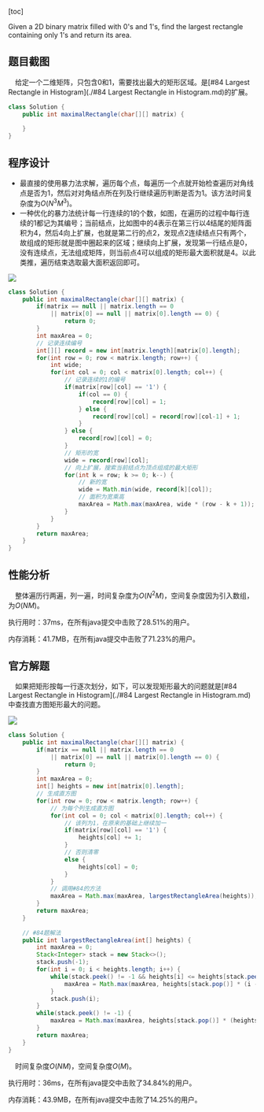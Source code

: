 [toc]

Given a 2D binary matrix filled with 0's and 1's, find the largest rectangle containing only 1's and return its area.



## 题目截图

&emsp;给定一个二维矩阵，只包含$0$和$1$，需要找出最大的矩形区域。是[#84 Largest Rectangle in Histogram](./#84 Largest Rectangle in Histogram.md)的扩展。

```java
class Solution {
    public int maximalRectangle(char[][] matrix) {
        
    }
}
```

## 程序设计

* 最直接的使用暴力法求解，遍历每个点，每遍历一个点就开始检查遍历对角线点是否为1，然后对对角结点所在列及行继续遍历判断是否为1。该方法时间复杂度为$O(N^3M^3)$。
* 一种优化的暴力法统计每一行连续的1的个数，如图，在遍历的过程中每行连续的1都记为其编号；当前结点，比如图中的4表示在第三行以4结尾的矩阵面积为4，然后4向上扩展，也就是第二行的点2，发现点2连续结点只有两个，故组成的矩形就是图中圈起来的区域；继续向上扩展，发现第一行结点是0，没有连续点，无法组成矩阵，则当前点4可以组成的矩形最大面积就是4。以此类推，遍历结束选取最大面积返回即可。

<img src="../images/#85_1.png"  />

```java
class Solution {
    public int maximalRectangle(char[][] matrix) {
        if(matrix == null || matrix.length == 0
            || matrix[0] == null || matrix[0].length == 0) {
                return 0;
        }
        int maxArea = 0;
        // 记录连续编号
        int[][] record = new int[matrix.length][matrix[0].length];
        for(int row = 0; row < matrix.length; row++) {
            int wide;
            for(int col = 0; col < matrix[0].length; col++) {
                // 记录连续的1的编号
                if(matrix[row][col] == '1') {
                    if(col == 0) {
                        record[row][col] = 1;
                    } else {
                        record[row][col] = record[row][col-1] + 1;
                    }
                } else {
                    record[row][col] = 0;
                }
                // 矩形的宽
                wide = record[row][col];
                // 向上扩展，搜索当前结点为顶点组成的最大矩形
                for(int k = row; k >= 0; k--) {
                    // 新的宽
                    wide = Math.min(wide, record[k][col]);
                    // 面积为宽乘高
                    maxArea = Math.max(maxArea, wide * (row - k + 1));
                }
            }
        }
        return maxArea;
    }
}
```

## 性能分析

&emsp;整体遍历行两遍，列一遍，时间复杂度为$O(N^2M)$，空间复杂度因为引入数组，为$O(NM)$。

执行用时：37ms，在所有java提交中击败了28.51%的用户。

内存消耗：41.7MB，在所有java提交中击败了71.23%的用户。

## 官方解题

&emsp;如果把矩形按每一行逐次划分，如下，可以发现矩形最大的问题就是[#84 Largest Rectangle in Histogram](./#84 Largest Rectangle in Histogram.md)中查找直方图矩形最大的问题。

<img src="../images/#85_2.png" style="zoom:110%;" />

```java
class Solution {
    public int maximalRectangle(char[][] matrix) {
        if(matrix == null || matrix.length == 0
            || matrix[0] == null || matrix[0].length == 0) {
                return 0;
        }
        int maxArea = 0;
        int[] heights = new int[matrix[0].length];
        // 生成直方图
        for(int row = 0; row < matrix.length; row++) {
            // 为每个列生成直方图
            for(int col = 0; col < matrix[0].length; col++) {
                // 该列为1，在原来的基础上继续加一
                if(matrix[row][col] == '1') {
                    heights[col] += 1;
                } 
                // 否则清零
                else {
                    heights[col] = 0;
                }
            }
            // 调用#84的方法
            maxArea = Math.max(maxArea, largestRectangleArea(heights));
        }
        return maxArea;
    }
	
    // #84题解法
    public int largestRectangleArea(int[] heights) {
        int maxArea = 0;
        Stack<Integer> stack = new Stack<>();
        stack.push(-1);
        for(int i = 0; i < heights.length; i++) {
            while(stack.peek() != -1 && heights[i] <= heights[stack.peek()]) {
                maxArea = Math.max(maxArea, heights[stack.pop()] * (i - stack.peek() - 1));
            }
            stack.push(i);
        }
        while(stack.peek() != -1) {
            maxArea = Math.max(maxArea, heights[stack.pop()] * (heights.length - stack.peek() - 1));
        } 
        return maxArea;
    }
}
```

&emsp;时间复杂度$O(NM)$，空间复杂度$O(M)$。

执行用时：36ms，在所有java提交中击败了34.84%的用户。

内存消耗：43.9MB，在所有java提交中击败了14.25%的用户。